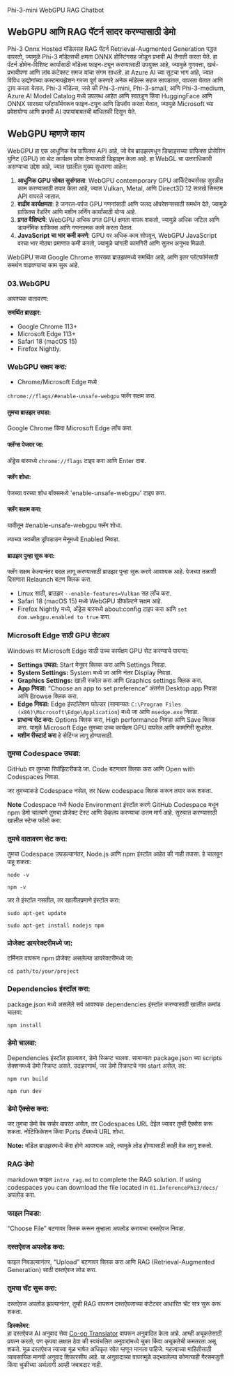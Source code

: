 <!--
CO_OP_TRANSLATOR_METADATA:
{
  "original_hash": "4aac6b8a5dcbbe9a32b47be30340cac2",
  "translation_date": "2025-05-09T05:15:47+00:00",
  "source_file": "code/08.RAG/rag_webgpu_chat/README.md",
  "language_code": "mr"
}
-->
Phi-3-mini WebGPU RAG Chatbot

## WebGPU आणि RAG पॅटर्न सादर करण्यासाठी डेमो
Phi-3 Onnx Hosted मॉडेलसह RAG पॅटर्न Retrieval-Augmented Generation पद्धत वापरतो, ज्यामुळे Phi-3 मॉडेल्सची क्षमता ONNX होस्टिंगसह जोडून प्रभावी AI तैनाती करता येते. हा पॅटर्न डोमेन-विशिष्ट कार्यांसाठी मॉडेल्स फाइन-ट्यून करण्यासाठी उपयुक्त आहे, ज्यामुळे गुणवत्ता, खर्च-प्रभावीपणा आणि लांब कंटेक्स्ट समज यांचा संगम साधतो. हा Azure AI च्या सूटचा भाग आहे, ज्यात विविध उद्योगांच्या कस्टमायझेशन गरजा पूर्ण करणारे अनेक मॉडेल्स सहज सापडतात, वापरता येतात आणि ट्राय करता येतात. Phi-3 मॉडेल्स, जसे की Phi-3-mini, Phi-3-small, आणि Phi-3-medium, Azure AI Model Catalog मध्ये उपलब्ध आहेत आणि स्वतःहून किंवा HuggingFace आणि ONNX सारख्या प्लॅटफॉर्मवरून फाइन-ट्यून आणि डिप्लॉय करता येतात, ज्यामुळे Microsoft च्या प्रवेशयोग्य आणि प्रभावी AI उपायांबाबतची बांधिलकी दिसून येते.

## WebGPU म्हणजे काय
WebGPU हा एक आधुनिक वेब ग्राफिक्स API आहे, जो वेब ब्राउझरमधून डिव्हाइसच्या ग्राफिक्स प्रोसेसिंग युनिट (GPU) ला थेट कार्यक्षम प्रवेश देण्यासाठी डिझाइन केला आहे. हा WebGL चा उत्तराधिकारी असण्याचा उद्देश आहे, ज्यात खालील मुख्य सुधारणा आहेत:

1. **आधुनिक GPU सोबत सुसंगतता**: WebGPU contemporary GPU आर्किटेक्चर्ससह सुरळीत काम करण्यासाठी तयार केला आहे, ज्यात Vulkan, Metal, आणि Direct3D 12 सारखे सिस्टम API वापरले जातात.
2. **वाढीव कार्यक्षमता**: हे जनरल-पर्पज GPU गणनांसाठी आणि जलद ऑपरेशन्ससाठी समर्थन देते, ज्यामुळे ग्राफिक्स रेंडरिंग आणि मशीन लर्निंग कार्यांसाठी योग्य आहे.
3. **प्रगत वैशिष्ट्ये**: WebGPU अधिक प्रगत GPU क्षमता वापरू शकतो, ज्यामुळे अधिक जटिल आणि डायनॅमिक ग्राफिक्स आणि गणनात्मक कामे करता येतात.
4. **JavaScript चा भार कमी करणे**: GPU वर अधिक काम सोपवून, WebGPU JavaScript वरचा भार मोठ्या प्रमाणात कमी करतो, ज्यामुळे चांगली कामगिरी आणि सुलभ अनुभव मिळतो.

WebGPU सध्या Google Chrome सारख्या ब्राउझरमध्ये समर्थित आहे, आणि इतर प्लॅटफॉर्मसाठी समर्थन वाढवण्याचा काम सुरू आहे.

### 03.WebGPU
आवश्यक वातावरण:

**समर्थित ब्राउझर:**  
- Google Chrome 113+
- Microsoft Edge 113+
- Safari 18 (macOS 15)
- Firefox Nightly.

### WebGPU सक्षम करा:

- Chrome/Microsoft Edge मध्ये 

`chrome://flags/#enable-unsafe-webgpu` फ्लॅग सक्षम करा.

#### तुमचा ब्राउझर उघडा:
Google Chrome किंवा Microsoft Edge लाँच करा.

#### फ्लॅग्स पेजवर जा:
अ‍ॅड्रेस बारमध्ये `chrome://flags` टाइप करा आणि Enter दाबा.

#### फ्लॅग शोधा:
पेजच्या वरच्या शोध बॉक्समध्ये 'enable-unsafe-webgpu' टाइप करा.

#### फ्लॅग सक्षम करा:
यादीतून #enable-unsafe-webgpu फ्लॅग शोधा.

त्याच्या जवळील ड्रॉपडाउन मेनूमध्ये Enabled निवडा.

#### ब्राउझर पुन्हा सुरू करा:

फ्लॅग सक्षम केल्यानंतर बदल लागू करण्यासाठी ब्राउझर पुन्हा सुरू करणे आवश्यक आहे. पेजच्या तळाशी दिसणारा Relaunch बटण क्लिक करा.

- Linux साठी, ब्राउझर `--enable-features=Vulkan` सह लाँच करा.
- Safari 18 (macOS 15) मध्ये WebGPU डीफॉल्टने सक्षम आहे.
- Firefox Nightly मध्ये, अ‍ॅड्रेस बारमध्ये about:config टाइप करा आणि `set dom.webgpu.enabled to true` करा.

### Microsoft Edge साठी GPU सेटअप

Windows वर Microsoft Edge साठी उच्च कार्यक्षम GPU सेट करण्याचे पायऱ्या:

- **Settings उघडा:** Start मेनूवर क्लिक करा आणि Settings निवडा.
- **System Settings:** System मध्ये जा आणि नंतर Display निवडा.
- **Graphics Settings:** खाली स्क्रोल करा आणि Graphics settings क्लिक करा.
- **App निवडा:** “Choose an app to set preference” अंतर्गत Desktop app निवडा आणि Browse क्लिक करा.
- **Edge निवडा:** Edge इंस्टॉलेशन फोल्डर (सामान्यतः `C:\Program Files (x86)\Microsoft\Edge\Application`) मध्ये जा आणि `msedge.exe` निवडा.
- **प्राधान्य सेट करा:** Options क्लिक करा, High performance निवडा आणि Save क्लिक करा.
यामुळे Microsoft Edge तुमच्या उच्च कार्यक्षम GPU वापरेल आणि कामगिरी सुधारेल.
- **मशीन रीस्टार्ट करा** हे सेटिंग्ज लागू होण्यासाठी.

### तुमचा Codespace उघडा:
GitHub वर तुमच्या रिपॉझिटरीकडे जा.
Code बटणावर क्लिक करा आणि Open with Codespaces निवडा.

जर तुमच्याकडे Codespace नसेल, तर New codespace क्लिक करून तयार करू शकता.

**Note** Codespace मध्ये Node Environment इंस्टॉल करणे
GitHub Codespace मधून npm डेमो चालवणे तुमचा प्रोजेक्ट टेस्ट आणि डेव्हलप करण्याचा उत्तम मार्ग आहे. सुरुवात करण्यासाठी खालील स्टेप्स फॉलो करा:

### तुमचे वातावरण सेट करा:
तुमचा Codespace उघडल्यानंतर, Node.js आणि npm इंस्टॉल आहेत की नाही तपासा. हे चालवून पाहू शकता:
```
node -v
```
```
npm -v
```

जर ते इंस्टॉल नसतील, तर खालीलप्रमाणे इंस्टॉल करा:
```
sudo apt-get update
```
```
sudo apt-get install nodejs npm
```

### प्रोजेक्ट डायरेक्टरीमध्ये जा:
टर्मिनल वापरून npm प्रोजेक्ट असलेल्या डायरेक्टरीमध्ये जा:
```
cd path/to/your/project
```

### Dependencies इंस्टॉल करा:
package.json मध्ये असलेले सर्व आवश्यक dependencies इंस्टॉल करण्यासाठी खालील कमांड चालवा:

```
npm install
```

### डेमो चालवा:
Dependencies इंस्टॉल झाल्यावर, डेमो स्क्रिप्ट चालवा. सामान्यतः package.json च्या scripts सेक्शनमध्ये डेमो स्क्रिप्ट असते. उदाहरणार्थ, जर डेमो स्क्रिप्टचे नाव start असेल, तर:

```
npm run build
```
```
npm run dev
```

### डेमो ऍक्सेस करा:
जर तुमचा डेमो वेब सर्व्हर वापरत असेल, तर Codespaces URL देईल ज्यावर तुम्ही ऍक्सेस करू शकता. नोटिफिकेशन किंवा Ports टॅबमध्ये URL शोधा.

**Note:** मॉडेल ब्राउझरमध्ये कॅश होणे आवश्यक आहे, त्यामुळे लोड होण्यासाठी काही वेळ लागू शकतो.

### RAG डेमो
markdown फाइल `intro_rag.md` to complete the RAG solution. If using codespaces you can download the file located in `01.InferencePhi3/docs/` अपलोड करा.

### फाइल निवडा:
“Choose File” बटणावर क्लिक करून तुम्हाला अपलोड करायचा दस्तऐवज निवडा.

### दस्तऐवज अपलोड करा:
फाइल निवडल्यानंतर, “Upload” बटणावर क्लिक करा आणि RAG (Retrieval-Augmented Generation) साठी दस्तऐवज लोड करा.

### तुमचा चॅट सुरू करा:
दस्तऐवज अपलोड झाल्यानंतर, तुम्ही RAG वापरून दस्तऐवजाच्या कंटेंटवर आधारित चॅट सत्र सुरू करू शकता.

**डिस्क्लेमर**:  
हा दस्तऐवज AI अनुवाद सेवा [Co-op Translator](https://github.com/Azure/co-op-translator) वापरून अनुवादित केला आहे. आम्ही अचूकतेसाठी प्रयत्न करतो, पण कृपया लक्षात ठेवा की स्वयंचलित अनुवादांमध्ये चुका किंवा अचूकतेची कमतरता असू शकते. मूळ दस्तऐवज त्याच्या मूळ भाषेत अधिकृत स्रोत म्हणून मानला पाहिजे. महत्त्वाच्या माहितीसाठी व्यावसायिक मानवी अनुवाद शिफारसीय आहे. या अनुवादाच्या वापरामुळे उद्भवलेल्या कोणत्याही गैरसमजुती किंवा चुकीच्या अर्थलागी आम्ही जबाबदार नाही.